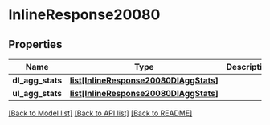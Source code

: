 # InlineResponse20080

## Properties
Name | Type | Description | Notes
------------ | ------------- | ------------- | -------------
**dl_agg_stats** | [**list[InlineResponse20080DlAggStats]**](InlineResponse20080DlAggStats.md) |  | [optional] 
**ul_agg_stats** | [**list[InlineResponse20080DlAggStats]**](InlineResponse20080DlAggStats.md) |  | [optional] 

[[Back to Model list]](../README.md#documentation-for-models) [[Back to API list]](../README.md#documentation-for-api-endpoints) [[Back to README]](../README.md)

